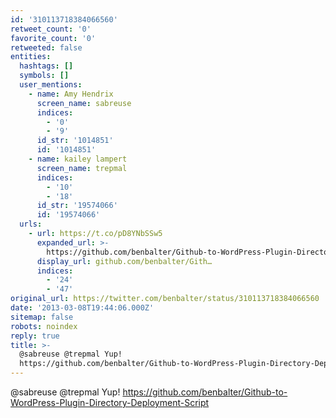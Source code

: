 ```yaml
---
id: '310113718384066560'
retweet_count: '0'
favorite_count: '0'
retweeted: false
entities:
  hashtags: []
  symbols: []
  user_mentions:
    - name: Amy Hendrix
      screen_name: sabreuse
      indices:
        - '0'
        - '9'
      id_str: '1014851'
      id: '1014851'
    - name: kailey lampert
      screen_name: trepmal
      indices:
        - '10'
        - '18'
      id_str: '19574066'
      id: '19574066'
  urls:
    - url: https://t.co/pD8YNbSSw5
      expanded_url: >-
        https://github.com/benbalter/Github-to-WordPress-Plugin-Directory-Deployment-Script
      display_url: github.com/benbalter/Gith…
      indices:
        - '24'
        - '47'
original_url: https://twitter.com/benbalter/status/310113718384066560
date: '2013-03-08T19:44:06.000Z'
sitemap: false
robots: noindex
reply: true
title: >-
  @sabreuse @trepmal Yup!
  https://github.com/benbalter/Github-to-WordPress-Plugin-Directory-Deployment-Script
---
```


@sabreuse @trepmal Yup! https://github.com/benbalter/Github-to-WordPress-Plugin-Directory-Deployment-Script